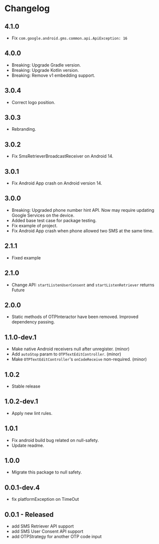 # Changelog

## 4.1.0

* Fix `com.google.android.gms.common.api.ApiException: 16`


## 4.0.0

* Breaking: Upgrade Gradle version.
* Breaking: Upgrade Kotlin version.
* Breaking: Remove v1 embedding support.

## 3.0.4

* Correct logo position.

## 3.0.3

* Rebranding.

## 3.0.2

* Fix SmsRetrieverBroadcastReceiver on Android 14.

## 3.0.1

* Fix Android App crash on Android version 14.

## 3.0.0

* Breaking: Upgraded phone number hint API. Now may require updating Google Services on the device.
* Added base test case for package testing.
* Fix example of project.
* Fix Android App crash when phone allowed two SMS at the same time.

## 2.1.1

* Fixed example

## 2.1.0

* Change API: `startListenUserConsent` and `startListenRetriever` returns Future

## 2.0.0

* Static methods of OTPInteractor have been removed. Improved dependency passing.

## 1.1.0-dev.1

* Make native Android receivers null after unregister. (minor)
* Add `autoStop` param to `OTPTextEditController`. (minor)
* Make `OTPTextEditController`'s `onCodeReceive` non-required. (minor)

## 1.0.2

* Stable release

## 1.0.2-dev.1

* Apply new lint rules.

## 1.0.1

* Fix android build bug related on null-safety.
* Update readme.

## 1.0.0

* Migrate this package to null safety.

## 0.0.1-dev.4

* fix platformException on TimeOut

## 0.0.1 - Released

* add SMS Retriever API support
* add SMS User Consent API support
* add OTPStrategy for another OTP code input
